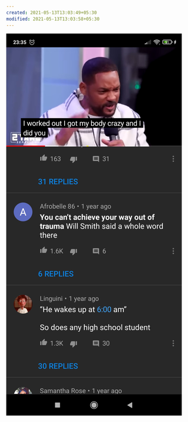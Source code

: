 ```yaml
---
created: 2021-05-13T13:03:49+05:30
modified: 2021-05-13T13:03:58+05:30
---
```


![Image](./image_picker2617782130472431723.jpg)
